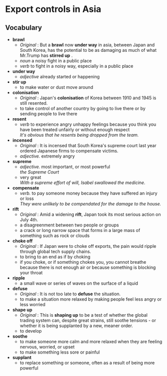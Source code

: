 # Export controls in Asia  
## Vocabulary  
* **brawl**  
  * *Original* : But a **brawl** now **under way** in asia, between Japan and South Korea, has the potential to be as damaging as much of what Mr.Trump has **stirred up** .  
  * *noun* a noisy fight in a public place  
  * *verb* to fight in a noisy way, especially in a public place  
* **under way**  
  * *adjective* already started or happening  
* **stir up**  
  * to make water or dust move around  
* **colonisation**  
  * *Original* : Japan's **colonisation** of Korea between 1910 and 1945 is still resented.  
  * to take control of another country by going to live there or by sending people to live there  
* **resent**  
  * *verb* to experience angry unhappy feelings because you think you have been treated unfairly or without enough respect   
  *It's obvious that he resents being dropped from the team.*  
* **incensed**  
  * *Original* : It is incensed that South Korea's supreme court last year ordered Japanese firms to compensate victims.  
  * *adjective.* extremely angry  
* **supreme**  
  * *adjective.* most important, or most powerful  
  *the Supreme Court*  
  * very great  
  *With a supreme effort of will, Isabel swallowed the medicine.*  
* **compensate**  
  * *verb.*  to pay someone money because they have suffered an injury or loss  
  *They were unlikely to be compendated for the damage to the house.*  
* **rift**  
  * *Original* : Amid a widening **rift**, Japan took its most serious action on July 4th.  
  * a disagreenment between two people or groups  
  * a crack or long narrow space that forms in a large mass of something such as rock or clouds  
* **choke off**  
  * *Original* : If Japan were to choke off exports, the pain would ripple through global tech supply chains.  
  * to bring to an end as if by choking  
  * if you choke, or if something chokes you, you cannot breathe because there is not enough air or because something is blocking your throat  
* **ripple**  
  * a small wave or series of waves on the surface of a liquid  
* **defuse**  
  * *Original* : It is not too late to **defuse** the situation.  
  * to make a situation more relaxed by making people feel less angry or less worried  
* **shape up**  
  * *Original* : This is **shaping up** to be a test of whether the global trading system can, despite great strains, still soothe tensions - or whether it is being supplanted by a new, meaner order.  
  * to develop  
* **soothe**  
  * to make someone more calm and more relaxed when they are feeling nervous, worried, or upset  
  * to make something less sore or painful  
* **supplant**  
  * to replace something or someone, often as a result of being more powerful  
